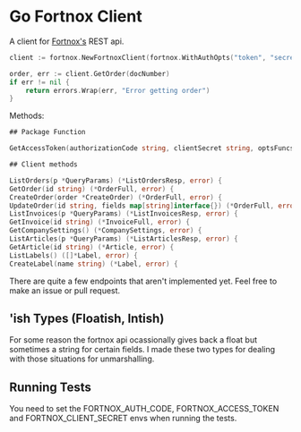 # Go Fortnox Client

A client for [Fortnox's](https://www.fortnox.se) REST api.

```go
client := fortnox.NewFortnoxClient(fortnox.WithAuthOpts("token", "secret"))

order, err := client.GetOrder(docNumber)
if err != nil {
    return errors.Wrap(err, "Error getting order")
}
```

Methods:

```go
## Package Function

GetAccessToken(authorizationCode string, clientSecret string, optsFuncs ...func(*AccessTokenOptions)) (string, error)

## Client methods

ListOrders(p *QueryParams) (*ListOrdersResp, error) {
GetOrder(id string) (*OrderFull, error) {
CreateOrder(order *CreateOrder) (*OrderFull, error) {
UpdateOrder(id string, fields map[string]interface{}) (*OrderFull, error) {
ListInvoices(p *QueryParams) (*ListInvoicesResp, error) {
GetInvoice(id string) (*InvoiceFull, error) {
GetCompanySettings() (*CompanySettings, error) {
ListArticles(p *QueryParams) (*ListArticlesResp, error) {
GetArticle(id string) (*Article, error) {
ListLabels() ([]*Label, error) {
CreateLabel(name string) (*Label, error) {
```

There are quite a few endpoints that aren't implemented yet. Feel free to make an issue or pull request.

## 'ish Types (Floatish, Intish)

For some reason the fortnox api ocassionally gives back a float but sometimes a string for certain fields. 
I made these two types for dealing with those situations for unmarshalling.

## Running Tests

You need to set the FORTNOX_AUTH_CODE, FORTNOX_ACCESS_TOKEN and FORTNOX_CLIENT_SECRET envs when running the tests.
